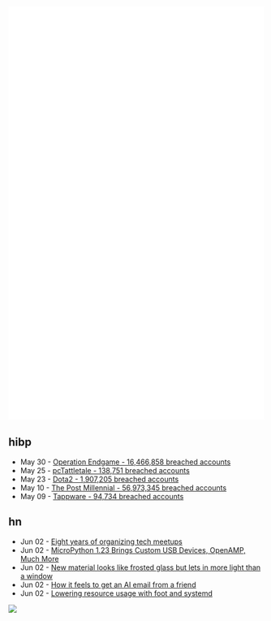 ![Metrics](https://raw.githubusercontent.com/phixion/phixion/master/metrics.svg)

## hibp

<!--
for https://github.com/phixion/phixion/blob/main/.github/workflows/feeds.yml
-->
<!--START_SECTION:haveibeenpwnd-->
- May 30 - [Operation Endgame - 16,466,858 breached accounts](https://haveibeenpwned.com/PwnedWebsites#OperationEndgame)
- May 25 - [pcTattletale - 138,751 breached accounts](https://haveibeenpwned.com/PwnedWebsites#pcTattletale)
- May 23 - [Dota2 - 1,907,205 breached accounts](https://haveibeenpwned.com/PwnedWebsites#Dota2)
- May 10 - [The Post Millennial - 56,973,345 breached accounts](https://haveibeenpwned.com/PwnedWebsites#ThePostMillennial)
- May 09 - [Tappware - 94,734 breached accounts](https://haveibeenpwned.com/PwnedWebsites#Tappware)
<!--END_SECTION:haveibeenpwnd-->

## hn

<!--
for https://github.com/phixion/phixion/blob/main/.github/workflows/feeds.yml
-->
<!--START_SECTION:hn-->
- Jun 02 - [Eight years of organizing tech meetups](https://notes.eatonphil.com/eight-years-of-tech-meetups.html)
- Jun 02 - [MicroPython 1.23 Brings Custom USB Devices, OpenAMP, Much More](https://hackaday.com/2024/06/02/micropython-1-23-brings-custom-usb-devices-openamp-much-more/)
- Jun 02 - [New material looks like frosted glass but lets in more light than a window](https://www.popsci.com/technology/glass-coating-privacy/)
- Jun 02 - [How it feels to get an AI email from a friend](https://mrgan.com/ai-email-from-a-friend/)
- Jun 02 - [Lowering resource usage with foot and systemd](https://rgoswami.me/posts/lowering-resource-usage-foot-systemd/)
<!--END_SECTION:hn-->

<!--
for https://yhype.me
-->
![](https://hit.yhype.me/github/profile?user_id=13013670)
